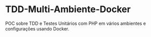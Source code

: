 # TDD-Multi-Ambiente-Docker
POC sobre TDD e Testes Unitários com PHP em vários ambientes e configurações usando Docker. 
